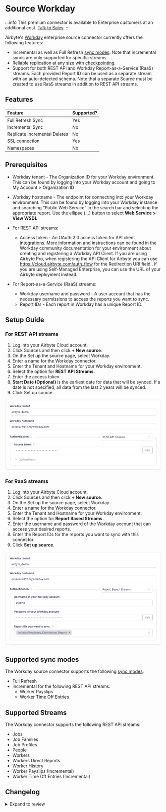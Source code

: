# Source Workday

:::info
This premium connector is available to Enterprise customers at an additional cost. [Talk to Sales](https://airbyte.com/company/talk-to-sales).
:::

Airbyte's [Workday](https://workday.com) enterprise source connector currently offers the following features:

- Incremental as well as Full Refresh [sync modes](https://docs.airbyte.com/cloud/core-concepts#connection-sync-modes). Note that incremental syncs are only supported for specific streams.
- Reliable replication at any size with [checkpointing](https://docs.airbyte.com/understanding-airbyte/airbyte-protocol/#state--checkpointing).
- Support for both REST API and Workday Report-as-a-Service (RaaS) streams. Each provided Report ID can be used as a separate stream with an auto-detected schema. Note that a separate Source must be created to use RaaS streams in addition to REST API streams.

## Features

| Feature                       | Supported? |
| :---------------------------- | :--------- |
| Full Refresh Sync             | Yes        |
| Incremental Sync              | No         |
| Replicate Incremental Deletes | No         | 
| SSL connection                | Yes        |
| Namespaces                    | No         | 

## Prerequisites

- Workday tenant - The Organization ID for your Workday environment. This can be found by logging into your Workday account and going to My Account > Organization ID
- Workday hostname - The endpoint for connecting into your Workday environment. This can be found by logging into your Workday instance and searching “Public Web Service” in the search bar and selecting the appropriate report. Use the ellipse (...) button to select **Web Service > View WSDL**

- For REST API streams:
	- Access token - An OAuth 2.0 access token for API client integrations. More information and instructions can be found in the Workday community documentation for your environment about creating and registering a Workday API Client. If you are using Airbyte Pro, when registering the API Client for Airbyte you can use https://cloud.airbyte.com/auth_flow for the Redirection URI field . If you are using Self-Managed Enterprise, you can use the URL of your Airbyte deployment instead.

- For Report-as-a-Service (RaaS) streams:
	- Workday username and password - A user account that has the necessary permissions to access the reports you want to sync.
	- Report IDs - Each report in Workday has a unique Report ID.

## Setup Guide

### For REST API streams

1. Log into your Airbyte Cloud account.
2. Click Sources and then click **+ New source**.
3. On the Set up the source page, select Workday.
4. Enter a name for the Workday connector.
5. Enter the Tenant and Hostname for your Workday environment.
6. Select the option for **REST API Streams**.
7. Enter the access token.
8. **Start Date (Optional)** is the earliest date for data that will be synced. If a date is not specified, all data from the last 2 years will be synced.
9. Click Set up source.

![REST Setup](https://raw.githubusercontent.com/airbytehq/airbyte/refs/heads/master/docs/enterprise-setup/assets/enterprise-connectors/workday-rest.png)


### For RaaS streams

1. Log into your Airbyte Cloud account.
2. Click Sources and then click **+ New source**.
3. On the Set up the source page, select Workday
4. Enter a name for the Workday connector.
5. Enter the Tenant and Hostname for your Workday environment.
6. Select the option for **Report Based Streams**.
7. Enter the username and password of the Workday account that can access your desired reports.
8. Enter the Report IDs for the reports you want to sync with this connector.
9. Click **Set up source**.

![RaaS Setup](https://raw.githubusercontent.com/airbytehq/airbyte/refs/heads/master/docs/enterprise-setup/assets/enterprise-connectors/workday-raas.png)

## Supported sync modes

The Workday source connector supports the following [sync modes](https://docs.airbyte.com/cloud/core-concepts/#connection-sync-modes):

- Full Refresh
- Incremental for the following REST API streams:
	- Worker Payslips
	- Worker Time Off Entries

## Supported Streams

The Workday connector supports the following REST API streams:

- Jobs
- Job Families
- Job Profiles
- People
- Workers
- Workers Direct Reports
- Worker History
- Worker Payslips (Incremental)
- Worker Time Off Entries (Incremental)

## Changelog

<details>
  <summary>Expand to review</summary>

The connector is still incubating, this section only exists to satisfy Airbyte's QA checks.

- 0.2.0
- 0.1.0

</details>

